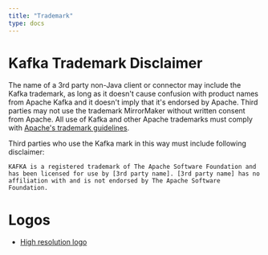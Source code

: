 ```yaml
---
title: "Trademark"
type: docs
---
```


# Kafka Trademark Disclaimer

The name of a 3rd party non-Java client or connector may include the Kafka trademark, as long as it doesn't cause confusion with product names from Apache Kafka and it doesn't imply that it's endorsed by Apache. Third parties may not use the trademark MirrorMaker without written consent from Apache. All use of Kafka and other Apache trademarks must comply with [Apache's trademark guidelines](https://www.apache.org/foundation/marks). 

Third parties who use the Kafka mark in this way must include following disclaimer: 
    
    
    KAFKA is a registered trademark of The Apache Software Foundation and
    has been licensed for use by [3rd party name]. [3rd party name] has no
    affiliation with and is not endorsed by The Apache Software Foundation.

  


#  Logos 

  * [High resolution logo](https://apache.org/logos/res/kafka/kafka_highres.png)


